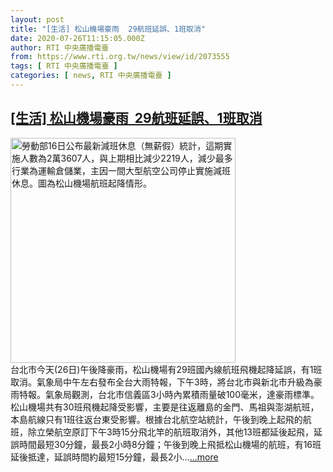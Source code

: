 ```yaml
---
layout: post
title: "[生活] 松山機場豪雨  29航班延誤、1班取消"
date: 2020-07-26T11:15:05.000Z
author: RTI 中央廣播電臺
from: https://www.rti.org.tw/news/view/id/2073555
tags: [ RTI 中央廣播電臺 ]
categories: [ news, RTI 中央廣播電臺 ]
---
```

<!--1595762105000-->
[[生活] 松山機場豪雨  29航班延誤、1班取消](https://www.rti.org.tw/news/view/id/2073555)
------

<div>
<img src="https://static.rti.org.tw/assets/thumbnails/2020/07/16/20200716000050M.jpg" width="360" alt="勞動部16日公布最新減班休息（無薪假）統計，這期實施人數為2萬3607人，與上期相比減少2219人，減少最多行業為運輸倉儲業，主因一間大型航空公司停止實施減班休息。圖為松山機場航班起降情形。" title="勞動部16日公布最新減班休息（無薪假）統計，這期實施人數為2萬3607人，與上期相比減少2219人，減少最多行業為運輸倉儲業，主因一間大型航空公司停止實施減班休息。圖為松山機場航班起降情形。"><br>台北市今天(26日)午後降豪雨，松山機場有29班國內線航班飛機起降延誤，有1班取消。氣象局中午左右發布全台大雨特報，下午3時，將台北市與新北市升級為豪雨特報。氣象局觀測，台北市信義區3小時內累積雨量破100毫米，達豪雨標準。松山機場共有30班飛機起降受影響，主要是往返離島的金門、馬祖與澎湖航班，本島航線只有1班往返台東受影響。根據台北航空站統計，午後到晚上起飛的航班，除立榮航空原訂下午3時15分飛北竿的航班取消外，其他13班都延後起飛，延誤時間最短30分鐘，最長2小時8分鐘；午後到晚上飛抵松山機場的航班，有16班延後抵達，延誤時間約最短15分鐘，最長2小...<a target="_blank" href="https://www.rti.org.tw/news/view/id/2073555">...more</a>
</div>
